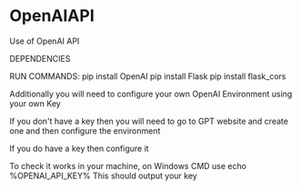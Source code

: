 # OpenAIAPI
Use of OpenAI API 

DEPENDENCIES

RUN COMMANDS:
pip install OpenAI
pip install Flask
pip install flask_cors

Additionally you will need to configure your own OpenAI Environment using your own Key

If you don't have a key then you will need to go to GPT website and create one and then configure the environment

If you do have a key then configure it 

To check it works in your machine, on Windows CMD use echo %OPENAI_API_KEY%
This should output your key